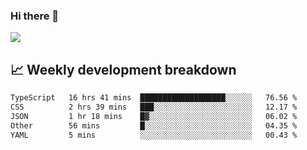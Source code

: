 ### Hi there 👋
<img align="center" src="https://github-readme-stats.vercel.app/api?username=Tumao727&show_icons=true&hide_title=true&theme=dracula" />


## 📈 Weekly development breakdown
<!--START_SECTION:waka-->

```txt
TypeScript   16 hrs 41 mins  ███████████████████░░░░░░   76.56 %
CSS          2 hrs 39 mins   ███░░░░░░░░░░░░░░░░░░░░░░   12.17 %
JSON         1 hr 18 mins    █▓░░░░░░░░░░░░░░░░░░░░░░░   06.02 %
Other        56 mins         █░░░░░░░░░░░░░░░░░░░░░░░░   04.35 %
YAML         5 mins          ░░░░░░░░░░░░░░░░░░░░░░░░░   00.43 %
```

<!--END_SECTION:waka-->